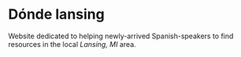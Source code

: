 # Dónde lansing #
Website dedicated to helping newly-arrived Spanish-speakers to find resources in the local _Lansing, MI_ area.
